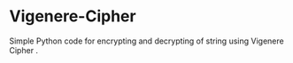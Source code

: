 # Vigenere-Cipher
Simple Python code for encrypting and decrypting of string using   Vigenere Cipher .
